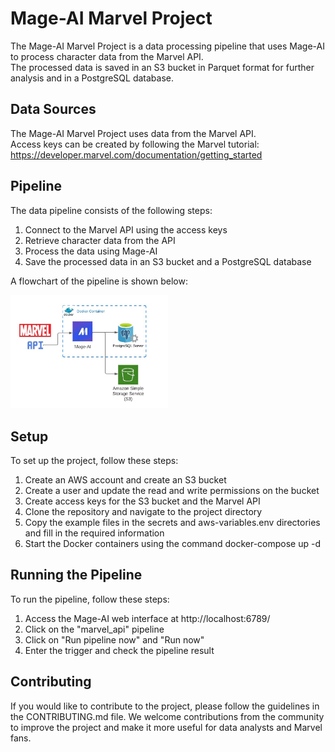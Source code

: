 # Mage-AI Marvel Project
The Mage-AI Marvel Project is a data processing pipeline that uses Mage-AI to process character data from the Marvel API. \
The processed data is saved in an S3 bucket in Parquet format for further analysis and in a PostgreSQL database.

## Data Sources
The Mage-AI Marvel Project uses data from the Marvel API. \
Access keys can be created by following the Marvel tutorial: https://developer.marvel.com/documentation/getting_started

## Pipeline
The data pipeline consists of the following steps:

1.  Connect to the Marvel API using the access keys
2.  Retrieve character data from the API
3.  Process the data using Mage-AI
4.  Save the processed data in an S3 bucket and a PostgreSQL database

A flowchart of the pipeline is shown below:

<img src="https://github.com/deniswoliveira/mage-ai-marvel-project/blob/docs/images/architecture.jpeg" width=50% height=50%>

## Setup
To set up the project, follow these steps:

1.  Create an AWS account and create an S3 bucket
2.  Create a user and update the read and write permissions on the bucket
3.  Create access keys for the S3 bucket and the Marvel API
4.  Clone the repository and navigate to the project directory
5.  Copy the example files in the secrets and aws-variables.env directories and fill in the required information
6.  Start the Docker containers using the command docker-compose up -d

## Running the Pipeline
To run the pipeline, follow these steps:

1.  Access the Mage-AI web interface at http://localhost:6789/
2.  Click on the "marvel_api" pipeline
3.  Click on "Run pipeline now" and "Run now"
4.  Enter the trigger and check the pipeline result

## Contributing
If you would like to contribute to the project, please follow the guidelines in the CONTRIBUTING.md file. We welcome contributions from the community to improve the project and make it more useful for data analysts and Marvel fans.
